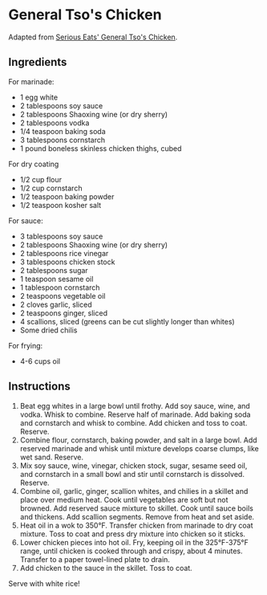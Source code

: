 # General Tso's Chicken

Adapted from [Serious Eats' General Tso's Chicken](http://www.seriouseats.com/recipes/2014/04/the-best-general-tsos-chicken-food-lab-chinese-recipe.html).

## Ingredients

For marinade:
- 1 egg white
- 2 tablespoons soy sauce
- 2 tablespoons Shaoxing wine (or dry sherry)
- 2 tablespoons vodka
- 1/4 teaspoon baking soda
- 3 tablespoons cornstarch
- 1 pound boneless skinless chicken thighs, cubed

For dry coating
- 1/2 cup flour
- 1/2 cup cornstarch
- 1/2 teaspoon baking powder
- 1/2 teaspoon kosher salt

For sauce:
- 3 tablespoons soy sauce
- 2 tablespoons Shaoxing wine (or dry sherry)
- 2 tablespoons rice vinegar
- 3 tablespoons chicken stock
- 2 tablespoons sugar
- 1 teaspoon sesame oil
- 1 tablespoon cornstarch
- 2 teaspoons vegetable oil
- 2 cloves garlic, sliced
- 2 teaspoons ginger, sliced
- 4 scallions, sliced (greens can be cut slightly longer than whites)
- Some dried chilis

For frying:
- 4-6 cups oil

## Instructions

1. Beat egg whites in a large bowl until frothy. Add soy sauce, wine, and vodka. Whisk to combine. Reserve half of marinade. Add baking soda and cornstarch and whisk to combine. Add chicken and toss to coat. Reserve.
2. Combine flour, cornstarch, baking powder, and salt in a large bowl. Add reserved marinade and whisk until mixture develops coarse clumps, like wet sand. Reserve.
3. Mix soy sauce, wine, vinegar, chicken stock, sugar, sesame seed oil, and cornstarch in a small bowl and stir until cornstarch is dissolved. Reserve.
4. Combine oil, garlic, ginger, scallion whites, and chilies in a skillet and place over medium heat. Cook until vegetables are soft but not browned. Add reserved sauce mixture to skillet. Cook until sauce boils and thickens. Add scallion segments. Remove from heat and set aside.
5. Heat oil in a wok to 350&deg;F. Transfer chicken from marinade to dry coat mixture. Toss to coat and press dry mixture into chicken so it sticks.
6. Lower chicken pieces into hot oil. Fry, keeping oil in the 325&deg;F-375&deg;F range, until chicken is cooked through and crispy, about 4 minutes. Transfer to a paper towel-lined plate to drain.
7. Add chicken to the sauce in the skillet. Toss to coat.

Serve with white rice!
